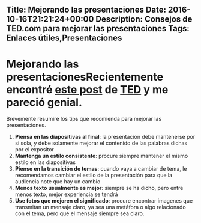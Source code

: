 Title: Mejorando las presentaciones
Date: 2016-10-16T21:21:24+00:00
Description: Consejos de TED.com para mejorar las presentaciones
Tags: Enlaces útiles,Presentaciones
---
# Mejorando las presentacionesRecientemente encontré [este post](http://blog.ted.com/10-tips-for-better-slide-decks/) de [TED](http://ted.com) y me pareció genial. 

Brevemente resumiré los tips que recomienda para mejorar las presentaciones.

1. **Piensa en las diapositivas al final**: la presentación debe mantenerse por si sola, y debe solamente mejorar el contenido de las palabras dichas por el expositor
1. **Mantenga un estilo consistente**: procure siempre mantener el mismo estilo en las diapositivas
1. **Piense en la transición de temas**: cuando vaya a cambiar de tema, le recomendamos cambiar el estilo de la presentación para que la audiencia note que hay un cambio
1. **Menos texto usualmente es mejor**: siempre se ha dicho, pero entre menos texto, mejor experiencia se tendrá
1. **Use fotos que mejoren el significado**: procure encontrar imagenes que transmitan un mensaje claro, ya sea una metáfora o algo relacionado con el tema, pero que el mensaje siempre sea claro.

